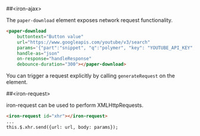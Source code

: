 


##&lt;iron-ajax&gt;

The `paper-download` element exposes network request functionality.

```html
<paper-download
    buttontext="Button value"
    url="https://www.googleapis.com/youtube/v3/search"
    params='{"part":"snippet", "q":"polymer", "key": "YOUTUBE_API_KEY", "type": "video"}'
    handle-as="json"
    on-response="handleResponse"
    debounce-duration="300"></paper-download>
```


You can trigger a request explicitly by calling `generateRequest` on the
element.



##&lt;iron-request&gt;

iron-request can be used to perform XMLHttpRequests.

```html
<iron-request id="xhr"></iron-request>
...
this.$.xhr.send({url: url, body: params});
```

